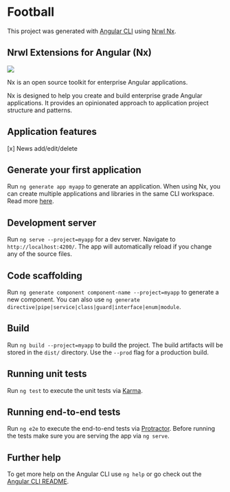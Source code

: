 # Football

This project was generated with [Angular CLI](https://github.com/angular/angular-cli) using [Nrwl Nx](https://nrwl.io/nx).

## Nrwl Extensions for Angular (Nx)

<a href="https://nrwl.io/nx"><img src="https://preview.ibb.co/mW6sdw/nx_logo.png"></a>

Nx is an open source toolkit for enterprise Angular applications.

Nx is designed to help you create and build enterprise grade Angular applications. It provides an opinionated approach to application project structure and patterns.

## Application features

[x] News add/edit/delete

## Generate your first application

Run `ng generate app myapp` to generate an application. When using Nx, you can create multiple applications and libraries in the same CLI workspace. Read more [here](http://nrwl.io/nx).

## Development server

Run `ng serve --project=myapp` for a dev server. Navigate to `http://localhost:4200/`. The app will automatically reload if you change any of the source files.

## Code scaffolding

Run `ng generate component component-name --project=myapp` to generate a new component. You can also use `ng generate directive|pipe|service|class|guard|interface|enum|module`.

## Build

Run `ng build --project=myapp` to build the project. The build artifacts will be stored in the `dist/` directory. Use the `--prod` flag for a production build.

## Running unit tests

Run `ng test` to execute the unit tests via [Karma](https://karma-runner.github.io).

## Running end-to-end tests

Run `ng e2e` to execute the end-to-end tests via [Protractor](http://www.protractortest.org/).
Before running the tests make sure you are serving the app via `ng serve`.

## Further help

To get more help on the Angular CLI use `ng help` or go check out the [Angular CLI README](https://github.com/angular/angular-cli/blob/master/README.md).
